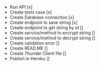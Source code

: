 - Run API [x]
- Create tests case [x]
- Create Database connection [x]
- Create endpoint to save string [x]
- Create endpoint to get string by id []
- Create service/method to encrypt string []
- Create service/method to decrypt string []
- Create validation error []
- Create READ.ME []
- Create Thunder Client file []
- Publish in Heroku []

